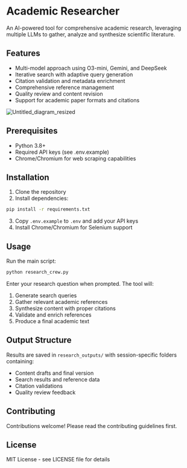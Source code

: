 # Academic Researcher

An AI-powered tool for comprehensive academic research, leveraging multiple LLMs to gather, analyze and synthesize scientific literature.

## Features

- Multi-model approach using O3-mini, Gemini, and DeepSeek
- Iterative search with adaptive query generation
- Citation validation and metadata enrichment
- Comprehensive reference management
- Quality review and content revision
- Support for academic paper formats and citations

![Untitled_diagram_resized](https://github.com/user-attachments/assets/52012163-4251-4993-8858-7f5841433053)


## Prerequisites

- Python 3.8+
- Required API keys (see .env.example)
- Chrome/Chromium for web scraping capabilities

## Installation

1. Clone the repository
2. Install dependencies:
```bash
pip install -r requirements.txt
```
3. Copy `.env.example` to `.env` and add your API keys
4. Install Chrome/Chromium for Selenium support

## Usage

Run the main script:
```bash
python research_crew.py
```

Enter your research question when prompted. The tool will:
1. Generate search queries
2. Gather relevant academic references
3. Synthesize content with proper citations
4. Validate and enrich references
5. Produce a final academic text

## Output Structure

Results are saved in `research_outputs/` with session-specific folders containing:
- Content drafts and final version
- Search results and reference data
- Citation validations
- Quality review feedback

## Contributing

Contributions welcome! Please read the contributing guidelines first.

## License

MIT License - see LICENSE file for details
